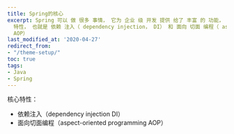```yaml
---
title: Spring的核心
excerpt: Spring 可以 做 很多 事情， 它为 企业 级 开发 提供 给了 丰富 的 功能， 但是 这些 功能 的 底层 都 依赖于 它的 两个 核心
  特性， 也就是 依赖 注入（ dependency injection， DI） 和 面向 切面 编程（ aspect- oriented programming，
  AOP）
last_modified_at: '2020-04-27'
redirect_from:
- "/theme-setup/"
toc: true
tags:
- Java
- Spring
---
```


核心特性：

* 依赖注入（dependency injection DI）
* 面向切面编程（aspect-oriented programming AOP）
